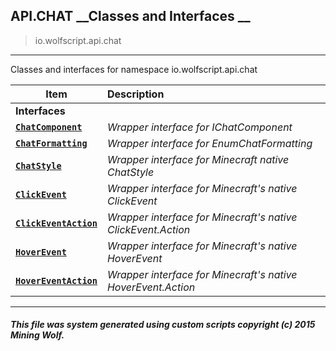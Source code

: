 ## API.CHAT __Classes and Interfaces __

>io.wolfscript.api.chat

---

Classes and interfaces for namespace io.wolfscript.api.chat

Item | Description   
--- | :--- 
__Interfaces__|
__[`ChatComponent`](ChatComponent.md)__ | _Wrapper interface for IChatComponent_ 
__[`ChatFormatting`](ChatFormatting.md)__ | _Wrapper interface for EnumChatFormatting_ 
__[`ChatStyle`](ChatStyle.md)__ | _Wrapper interface for Minecraft native ChatStyle_ 
__[`ClickEvent`](ClickEvent.md)__ | _Wrapper interface for Minecraft's native ClickEvent_ 
__[`ClickEventAction`](ClickEventAction.md)__ | _Wrapper interface for Minecraft's native ClickEvent.Action_ 
__[`HoverEvent`](HoverEvent.md)__ | _Wrapper interface for Minecraft's native HoverEvent_ 
__[`HoverEventAction`](HoverEventAction.md)__ | _Wrapper interface for Minecraft's native HoverEvent.Action_ 



---



##### This file was system generated using custom scripts copyright (c) 2015 Mining Wolf.
	

